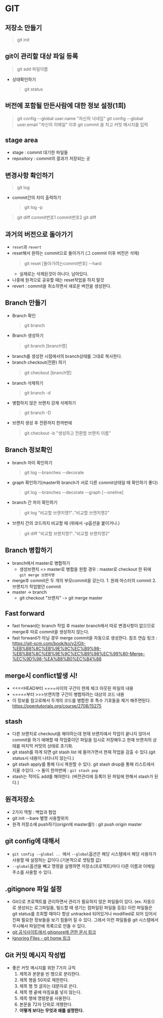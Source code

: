 # GIT

## 저장소 만들기
> git init

## git이 관리할 대상 파일 등록
> git add 파일이름
- 상태확인하기
    > git status

## 버전에 포함될 만든사람에 대한 정보 설정(1회)
> git config --global user.name "자신의 닉네임"
> git config --global user.email "자신의 이메일"
이후
> git commit 을 치고 커밋 메시지를 입력

## stage area
- stage : commit 대기한 파일들
- repository : commit의 결과가 저장되는 곳

## 변경사항 확인하기
> git log
- commit간의 차이 출력하기
    > git log -p
> git diff commit번호1 commit번호2
> git diff

## 과거의 버전으로 돌아가기
- `reset`과 `revert`
- reset해서 원하는 commit으로 돌아가기 (그 commit 이후 버전은 삭제)
    > git reset [돌아가려는commit번호] --hard
    - 실제로는 삭제된것이 아니다. 남아있다.
- 나중에 원격으로 공유할 때는 reset작업을 하지 말것
- revert : commit을 취소하면서 새로운 버전을 생성한다.

## Branch 만들기
- Branch 확인
    > git branch
- Branch 생성하기
    > git branch [branch명]
- branch를 생성한 시점에서의 branch상태를 그대로 복사한다.
- branch checkout(전환) 하기
    > git checkout [branch명]
- branch 삭제하기
    > git branch -d
- 병합하지 않은 브랜치 강제 삭제하기
    > git branch -D
- 브랜치 생성 후 전환까지 한꺼번에
    > git checkout -b "생성하고 전환할 브랜치 이름"

## Branch 정보확인
- branch 차이 확인하기
    > git log --branches --decorate
- graph 확인하기(master와 branch가 서로 다른 commit상태일 때 확인하기 좋다)
    > git log --branches --decorate --graph [--oneline]
- branch 간 차이 확인하기
    > git log "비교할 브랜치명1".."비교할 브랜치명2"
- 브랜치 간의 코드까지 비교할 때 (위에서 -p옵션을 붙이거나.)
    > git diff "비교할 브랜치명1".."비교할 브랜치명2"

## Branch 병합하기
- branch에서 master로 병합하기
    - 생성브랜치 => master로 병합을 원할 경우 : master로 checkout 한 뒤에 `git merge 브랜치명`
- merge후 commit은 두 개의 부모commit을 갖는다. 1. 원래 마스터의 commit 2. 브랜치가 작업했던 commit
- master -> branch
    - git checkout "브랜치" -> git merge master

## Fast forward
- fast forward는 branch 작업 후 master branch에서 따로 변경사항이 없으므로 merge후 따로 commit을 생성하지 않는다.
- fast forward가 아닐 경우 merge commit을 자동으로 생성한다.
참조 연습 링크 : https://git-scm.com/book/ko/v2/Git-%EB%B8%8C%EB%9E%9C%EC%B9%98-%EB%B8%8C%EB%9E%9C%EC%B9%98%EC%99%80-Merge-%EC%9D%98-%EA%B8%B0%EC%B4%88

## merge시 conflict발생 시!
- <<<<HEAD부터 ====사이의 구간이 현제 체크 아웃된 파일의 내용
- =====부터 >>>브랜치명 구간이 병합하려는 대상의 코드 내용
- 이 정보를 참고로해서 두개의 코드를 병합한 후 특수 기호들을 제거 해주면된다.
https://opentutorials.org/course/2708/15275

## stash
- 다른 브랜치로 checkout을 해야하는데 현재 브랜치에서 작업이 끝나지 않아서 commit을 하기 애매할 때 작업중이던 파일을 임시로 저장해두고 현재 브랜치의 상태를 마지막 커밋의 상태로 초기화.
- git stash를 하게 되면 git stash list 에 들어가면서 현재 작업을 감출 수 있다.(git status시 내용이 나타나지 않는다.)
- git stash apply를 통해 다시 복원할 수 있다. git stash drop을 통해 리스트에서 지울 수있다. -> 둘이 한꺼번에 : `git stash pop`
- stash는 적어도 add를 해야한다. (버전관리에 등록이 된 파일에 한해서 stash가 된다.)


## 원격저장소
- 2가지 역할 : 백업과 협업
- git init --bare 별명 사용할위치
- 원격 저장소에 push하기(origin에 master를!) : git push origin master


## git config에 대해서
- `git config --global .. `에서 `--global`옵션은 해당 시스템에서 해당 사용자가 사용할 때 설정하는 값이다.(기본적으로 셋팅할 값)
- `--global`옵션을 빼고 명령을 실행하면 저장소(프로젝트)마다 다른 이름과 이메일 주소를 사용할 수 있다.

## .gitignore 파일 설정
- Git으로 프로젝트를 관리하면서 관리가 필요하지 않은 파일들이 있다. (ex. 자동으로 생성되는 로그파일들, 빌드할 때 생기는 컴파일된 파일들 등등) 이런 파일들은 git status를 조회할 때마다 항상 untracked 되어있거나 modified로 되어 있어서 진짜 필요한 정보들을 보기 힘들어 질 수 있다. 그래서 이런 파일들을 git 시스템에서 무시해서 파일안에 목록으로 만들 수 있다.
- [git 공식사이트에서 gitignore에 관한 문서 링크](https://git-scm.com/docs/gitignore)
- [Ignoring FIles - git home 링크](https://www.git-scm.com/book/en/v2/Git-Basics-Recording-Changes-to-the-Repository)

## Git 커밋 메시지 작성법
- 좋은 커밋 메시지를 위한 7가지 규칙
    1. 제목과 본문을 빈 행으로 분리한다.
    2. 제목 행을 50자로 제한한다.
    3. 제목 행 첫 글자는 대문자로 쓴다.
    4. 제목 행 끝에 마침표를 넣지 않는다.
    5. 제목 행에 명령문을 사용한다.
    6. 본문을 72자 단위로 개행한다.
    7. **어떻게 보다는 무엇과 왜를 설명한다.**
